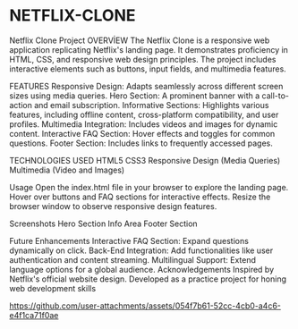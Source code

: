 # NETFLIX-CLONE

Netflix Clone Project
OVERVİEW
The Netflix Clone is a responsive web application replicating Netflix's landing page. It demonstrates proficiency in HTML, CSS, and responsive web design principles. The project includes interactive elements such as buttons, input fields, and multimedia features.

FEATURES
Responsive Design: Adapts seamlessly across different screen sizes using media queries.
Hero Section: A prominent banner with a call-to-action and email subscription.
Informative Sections: Highlights various features, including offline content, cross-platform compatibility, and user profiles.
Multimedia Integration: Includes videos and images for dynamic content.
Interactive FAQ Section: Hover effects and toggles for common questions.
Footer Section: Includes links to frequently accessed pages.

TECHNOLOGIES USED
HTML5
CSS3
Responsive Design (Media Queries)
Multimedia (Video and Images)

Usage
Open the index.html file in your browser to explore the landing page.
Hover over buttons and FAQ sections for interactive effects.
Resize the browser window to observe responsive design features.

Screenshots
Hero Section
Info Area
Footer Section

Future Enhancements
Interactive FAQ Section: Expand questions dynamically on click.
Back-End Integration: Add functionalities like user authentication and content streaming.
Multilingual Support: Extend language options for a global audience.
Acknowledgements
Inspired by Netflix's official website design.
Developed as a practice project for honing web development skills






https://github.com/user-attachments/assets/054f7b61-52cc-4cb0-a4c6-e4f1ca71f0ae


